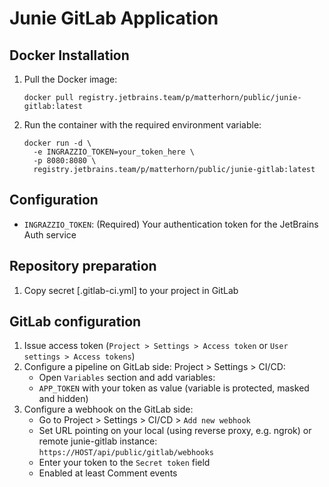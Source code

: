 # Junie GitLab Application

## Docker Installation
1. Pull the Docker image:
   ```
   docker pull registry.jetbrains.team/p/matterhorn/public/junie-gitlab:latest
   ```

2. Run the container with the required environment variable:
   ```
   docker run -d \
     -e INGRAZZIO_TOKEN=your_token_here \
     -p 8080:8080 \
     registry.jetbrains.team/p/matterhorn/public/junie-gitlab:latest
   ```


## Configuration
- `INGRAZZIO_TOKEN`: (Required) Your authentication token for the JetBrains Auth service

## Repository preparation
1. Copy secret [.gitlab-ci.yml] to your project in GitLab

## GitLab configuration
1. Issue access token (`Project > Settings > Access token` or `User settings > Access tokens`)
2. Configure a pipeline on GitLab side: Project > Settings > CI/CD:
   - Open `Variables` section and add variables:
   - `APP_TOKEN` with your token as value (variable is protected, masked and hidden)
3. Configure a webhook on the GitLab side:
   - Go to Project > Settings > CI/CD > `Add new webhook`
   - Set URL pointing on your local (using reverse proxy, e.g. ngrok) or remote junie-gitlab instance: `https://HOST/api/public/gitlab/webhooks`
   - Enter your token to the `Secret token` field
   - Enabled at least Comment events
